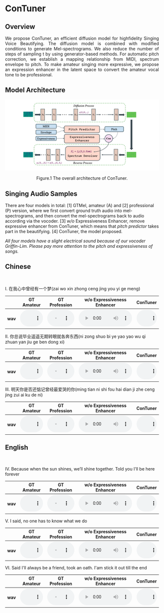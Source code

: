 # ConTuner

## Overview
<p align="justify">
We propose ConTuner, an efficient diffusion model for highfidelity Singing Voice Beautifying. The diffusion model is combined with modified conditions to generate Mel-spectrograms. We also reduce the number of steps of sampling t by using generator-based methods. For automatic pitch correction, we establish a mapping relationship from MIDI, spectrum envelope to pitch. To make amateur singing more expressive, we propose an expression enhancer in the latent space to convert the amateur vocal tone to be professional.
</p>

## Model Architecture
<center><img src="assets/image/Architecture.png"/> </center>
<p align="center">Figure.1 The overall architecture of ConTuner.</p>
<!-- 	(B) The detailed architecture of the Mel Spectrogram Denoiser.</p> -->


<!-- ### General Digestive Metabolic Network

![Model Architecture ](assets/image/fig1.jpg)
<p align="center">Figure.1 The architecture of the general digestive metabolic network.</p>

### Functional Digestive Metabolic Network

![Spectrograms](assets/image/fig2.jpg)
<p align="center">Figure.2 The architecture of the functional digestive metabolic network.</p> -->

## Singing Audio Samples
There are four models in total: [1] GTMel, amateur (A) and [2] professional (P) version, where we first convert ground truth audio into mel-spectrograms, and then convert the mel-spectrograms back to audio according via the vocoder. [3] *w/o* Expressiveness Enhancer, remove expressive enhancer from ConTuner, which means that *pitch predictor* takes part in the beautifying. [4] ConTuner, the model proposed. 

*All four models have a slight electrical sound because of our vocoder Griffin-Lim. Please pay more attention to the pitch and expressiveness of songs.*

## Chinese

<!-- <p>&nbsp;</p>  -->

<script>
function pauseOthers(ele) {
    $("audio").not(ele).each(function (index, audio) {audio.pause();});
}
</script>

<style>
.main-content table {
    display: inline-table;
}
table {
    table-layout:fixed;
    width: 100%;
    overflow: hidden;
}
#player{
    width: 100%;
}
</style>

<p>&nbsp;</p> 
I. 在我心中曾经有一个梦(zai wo xin zhong ceng jing you yi ge meng)<br>
<table>
<!-- 	<CAPTION class="text-left">1.在我心中曾经有一个梦</CAPTION> -->
    <tr>
        <th></th>
	<th> GT Amateur</th>
        <th> GT Profession</th>
        <th> w/o Expressiveness Enhancer</th>
	<th> ConTuner</th>
    </tr>
    <tr>
        <th> wav </th>
	<th> <audio controls id="player" onplay="pauseOthers(this);"><source src="assets/audios/ConTuner/8diff.wav" type="audio/mpeg"></audio> </th>
        <th> <audio controls id="player" onplay="pauseOthers(this);"><source src="assets/audios/ConTuner/8ori.wav" type="audio/mpeg"></audio> </th>
        <th> <audio controls id="player" onplay="pauseOthers(this);"><source src="assets/audios/ConTuner/8p.wav" type="audio/mpeg"></audio> </th>
        <th> <audio controls id="player" onplay="pauseOthers(this);"><source src="assets/audios/ConTuner/8ama.wav" type="audio/mpeg"></audio> </th>
    </tr>	
</table>

II. 你总说毕业遥遥无期转眼就各奔东西(ni zong shuo bi ye yao yao wu qi zhuan yan jiu ge ben dong xi)<br>
<table>
    <tr>
        <th></th>
	<th> GT Amateur</th>
        <th> GT Profession</th>
        <th> w/o Expressiveness Enhancer</th>
	<th> ConTuner</th>
    </tr>
    <tr>
        <th> wav </th>
	<th> <audio controls id="player" onplay="pauseOthers(this);"><source src="assets/audios/ConTuner/12ama.wav" type="audio/mpeg"></audio> </th>
        <th> <audio controls id="player" onplay="pauseOthers(this);"><source src="assets/audios/ConTuner/12ori.wav" type="audio/mpeg"></audio> </th>
        <th> <audio controls id="player" onplay="pauseOthers(this);"><source src="assets/audios/ConTuner/12p.wav" type="audio/mpeg"></audio> </th>
        <th> <audio controls id="player" onplay="pauseOthers(this);"><source src="assets/audios/ConTuner/12diff.wav" type="audio/mpeg"></audio> </th>
    </tr>	
</table>

III. 明天你是否还惦记曾经最爱哭的你(ming tian ni shi fou hai dian ji zhe ceng jing zui ai ku de ni)<br>
<table>
    <tr>
        <th></th>
	<th> GT Amateur</th>
        <th> GT Profession</th>
        <th> w/o Expressiveness Enhancer</th>
	<th> ConTuner</th>
    </tr>
    <tr>
        <th> wav </th>
	<th> <audio controls id="player" onplay="pauseOthers(this);"><source src="assets/audios/ConTuner/11ama.wav" type="audio/mpeg"></audio> </th>
        <th> <audio controls id="player" onplay="pauseOthers(this);"><source src="assets/audios/ConTuner/11ori.wav" type="audio/mpeg"></audio> </th>
        <th> <audio controls id="player" onplay="pauseOthers(this);"><source src="assets/audios/ConTuner/11p.wav" type="audio/mpeg"></audio> </th>
        <th> <audio controls id="player" onplay="pauseOthers(this);"><source src="assets/audios/ConTuner/11diff.wav" type="audio/mpeg"></audio> </th>
    </tr>	
</table>


## English

<p>&nbsp;</p> 
IV. Because when the sun shines, we’ll shine together. Told you I'll be here forever<br>
<table>
    <tr>
        <th></th>
	<th> GT Amateur</th>
        <th> GT Profession</th>
        <th> w/o Expressiveness Enhancer</th>
	<th> ConTuner</th>
    </tr>
    <tr>
        <th> wav </th>
	<th> <audio controls id="player" onplay="pauseOthers(this);"><source src="assets/audios/ConTuner/14ama.wav" type="audio/mpeg"></audio> </th>
        <th> <audio controls id="player" onplay="pauseOthers(this);"><source src="assets/audios/ConTuner/14ori.wav" type="audio/mpeg"></audio> </th>
        <th> <audio controls id="player" onplay="pauseOthers(this);"><source src="assets/audios/ConTuner/14p.wav" type="audio/mpeg"></audio> </th>
        <th> <audio controls id="player" onplay="pauseOthers(this);"><source src="assets/audios/ConTuner/14diff.wav" type="audio/mpeg"></audio> </th>
    </tr>	
</table>

V. I said, no one has to know what we do<br>
<table>
    <tr>
        <th></th>
	<th> GT Amateur</th>
        <th> GT Profession</th>
        <th> w/o Expressiveness Enhancer</th>
	<th> ConTuner</th>
    </tr>
    <tr>
        <th> wav </th>
	<th> <audio controls id="player" onplay="pauseOthers(this);"><source src="assets/audios/ConTuner/20ama.wav" type="audio/mpeg"></audio> </th>
        <th> <audio controls id="player" onplay="pauseOthers(this);"><source src="assets/audios/ConTuner/20ori.wav" type="audio/mpeg"></audio> </th>
        <th> <audio controls id="player" onplay="pauseOthers(this);"><source src="assets/audios/ConTuner/20p.wav" type="audio/mpeg"></audio> </th>
        <th> <audio controls id="player" onplay="pauseOthers(this);"><source src="assets/audios/ConTuner/20diff.wav" type="audio/mpeg"></audio> </th>
    </tr>	
</table>

VI. Said I'll always be a friend, took an oath. I'am stick it out till the end<br>
<table>
    <tr>
        <th></th>
	<th> GT Amateur</th>
        <th> GT Profession</th>
        <th> w/o Expressiveness Enhancer</th>
	<th> ConTuner</th>
    </tr>
    <tr>
        <th> wav </th>
	<th> <audio controls id="player" onplay="pauseOthers(this);"><source src="assets/audios/ConTuner/15ama.wav" type="audio/mpeg"></audio> </th>
        <th> <audio controls id="player" onplay="pauseOthers(this);"><source src="assets/audios/ConTuner/15ori.wav" type="audio/mpeg"></audio> </th>
        <th> <audio controls id="player" onplay="pauseOthers(this);"><source src="assets/audios/ConTuner/15p.wav" type="audio/mpeg"></audio> </th>
        <th> <audio controls id="player" onplay="pauseOthers(this);"><source src="assets/audios/ConTuner/15diff.wav" type="audio/mpeg"></audio> </th>
    </tr>	
</table>


